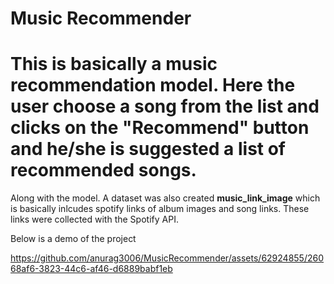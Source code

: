 # Music Recommender
# This is basically a music recommendation model. Here the user choose a song from the list and clicks on the "Recommend" button and he/she is suggested a list of recommended songs.

Along with the model. A dataset was also created **music_link_image** which is basically inlcudes spotify links of album images and song links.
These links were collected with the Spotify API.


Below is a demo of the project



https://github.com/anurag3006/MusicRecommender/assets/62924855/26068af6-3823-44c6-af46-d6889babf1eb

